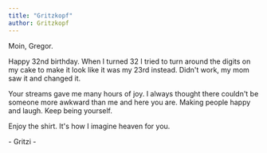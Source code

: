```yaml
---
title: "Gritzkopf"
author: Gritzkopf
---
```


Moin, Gregor.

Happy 32nd birthday. When I turned 32 I tried to turn around the digits on my cake to make it look like it was my 23rd instead. Didn't work, my mom saw it and changed it.

Your streams gave me many hours of joy. I always thought there couldn't be someone more awkward than me and here you are. Making people happy and laugh. Keep being yourself.

Enjoy the shirt. It's how I imagine heaven for you.

\- Gritzi -

